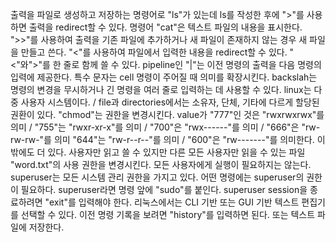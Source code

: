 출력을 파일로 생성하고 저장하는 명령어로 "ls"가 있는데 ls를 작성한 후에 ">"를 사용하면 출력을 redirect할 수 있다.
명령어 "cat"은 텍스트  파일의 내용을 표시한다.
">>"를 사용하여 출력을 기존 파일에 추가하거나 새 파일이 존재하지 않는 경우 새 파일을 만들고 쓴다.
"<"를 사용하여 파일에서 입력한 내용을 redirect할 수 있다.
"<"와">"를 한 줄로 함께 쓸 수 있다.
pipeline인 "|"는 이전 명령의 출력을 다음 명령의 입력에 제공한다.
특수 문자는 cell 명령이 주어질 때 의미를 확장시킨다.
backslah는 명령의 변경을 무시하거나 긴 명령을 여러 줄로 입력하는 데 사용할 수 있다.
linux는 다중 사용자 시스템이다. / file과 directories에서는 소유자, 단체, 기타에 다르게 할당된 권환이 있다.
"chmod"는 권한을 변경시킨다.
value가 "777"인 것은 "rwxrwxrwx"를 의미 / "755"는 "rwxr-xr-x"를 의미 / "700"은 "rwx------"를 의미 / "666"은 "rw-rw-rw-"를 의미 "644"는 "rw-r--r--"를 의미 / "600"은 "rw-------"를 의미한다. 
이 밖에도 더 있다.
사용자만 읽고 쓸 수 있지만 다른 모든 사용자만 읽을 수 있는 파일 "word.txt"의 사용 권한을 변경시킨다.
모든 사용자에게 실행이 필요하지는 않는다.
superuser는 모든 시스템 관리 권한을 가지고 있다.
어떤 명령에는 superuser의 권한이 필요하다. 
superuser라면 명령 앞에 "sudo"를 붙인다.
superuser session을 종료하려면 "exit"를 입력해야 한다.
리눅스에서는 CLI 기반 또는 GUI 기반 텍스트 편집기를 선택할 수 있다.
이전 명령 기록을 보려면 "history"를 입력하면 된다.
또는 텍스트 파일에 저장한다.
